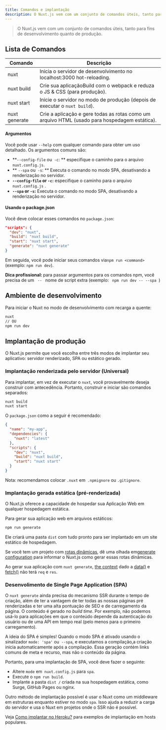 ```yaml
---
title: Comandos e implantação
description: O Nuxt.js vem com um conjunto de comandos úteis, tanto para fins de desenvolvimento quanto de produção.
---
```


> O Nuxt.js vem com um conjunto de comandos úteis, tanto para fins de desenvolvimento quanto de produção.

## Lista de Comandos

| Comando         | Descrição                                                                            |
|-----------------|------------------------------------------------------------------------------------------|
| nuxt            | Inicia o servidor de desenvolvimento no localhost:3000 hot-reloading.                        |
| nuxt build      | Crie sua aplicaçãoBuild com o webpack e reduza o JS & CSS (para produção).           |
| nuxt start      | Inicie o servidor no modo de produção (depois de executar o `nuxt build`).                        |
| nuxt generate   | Crie a aplicação e gere todas as rotas como um arquivo HTML (usado para hospedagem estática). |

#### Argumentos

Você pode usar `--help` com qualquer comando para obter um uso detalhado. Os argumentos comuns são:
- **`--config-file` ou` -c`: ** especifique o caminho para o arquivo `nuxt.config.js`.
- ** `--spa` ou` -s`: ** Executa o comando no modo SPA, desativando a renderização no servidor.
- **`--config-file` or `-c`:** especifique o caminho para o arquivo `nuxt.config.js` .
- **`--spa` or `-s`:** Executa o comando no modo SPA, desativando a renderização no servidor.

#### Usando o package.json

Você deve colocar esses comandos no `package.json`:

```json
"scripts": {
  "dev": "nuxt",
  "build": "nuxt build",
  "start": "nuxt start",
  "generate": "nuxt generate"
}
```

Em seguida, você pode iniciar seus comandos via`npm run <command>` (exemplo: `npm run dev`).

<div class="Alert Alert--nuxt-green">
<b> Dica profissional: </b> para passar argumentos para os comandos npm, você precisa de um <code> -- </code> nome de script extra (exemplo: <code> npm run dev -- --spa </code>)

</div>

## Ambiente de desenvolvimento

Para iniciar o Nuxt no modo de desenvolvimento com recarga a quente:

```bash
nuxt
// OU
npm run dev
```

## Implantação de produção
O Nuxt.js permite que você escolha entre três modos de implantar seu aplicativo: servidor renderizado, SPA ou estático gerado.

### Implantação renderizada pelo servidor (Universal)
Para implantar, em vez de executar o `nuxt`, você provavelmente deseja construir com antecedência. Portanto, construir e iniciar são comandos separados:

```bash
nuxt build
nuxt start
```

O `package.json` como a seguir é recomendado:

```json
{
  "name": "my-app",
  "dependencies": {
    "nuxt": "latest"
  },
  "scripts": {
    "dev": "nuxt",
    "build": "nuxt build",
    "start": "nuxt start"
  }
}
```

Nota: recomendamos colocar `.nuxt` em` .npmignore` ou `.gitignore`.

### Implantação gerada estática (pré-renderizada)

O Nuxt.js oferece a capacidade de hospedar sua Aplicação Web em qualquer hospedagem estática.

Para gerar sua aplicação web em arquivos estáticos:

```bash
npm run generate
```

Ele criará uma pasta `dist` com tudo pronto para ser implantado em um site estático de hospedagem.

Se você tem um projeto com [rotas dinâmicas](/guide/routing#dynamic-routes), dê uma olhada em[generate configuration](/api/configuration-generate) para informar o Nuxt.js como gerar essas rotas dinâmicas.

<div class="Alert">

Ao gerar sua aplicação com `nuxt generate`, [the context](/api/context) dado a [data()](/guide/async-data#the-data-method) e [fetch()](/guide/vuex-store#the-fetch-method) não terá `req` e `res`.

</div>

### Desenvolimento de Single Page Application (SPA)

O `nuxt generate` ainda precisa do mecanismo SSR durante o tempo de criação, além de ter a vantagem de ter todas as nossas páginas pré renderizadas e ter uma alta pontuação de SEO e de carregamento da página. O conteúdo é gerado no *build time*. Por exemplo, não podemos usá-lo para aplicações em que o conteúdo depende da autenticação do usuário ou de uma API em tempo real (pelo menos para o primeiro carregamento).

A ideia do SPA é simples! Quando o modo SPA é ativado usando o sinalizador `mode: 'spa'` ou` --spa`, e executamos a compilação,a criação inicia automaticamente após a compilação. Essa geração contém links comuns de meta e recurso, mas não o conteúdo da página.

Portanto, para uma implantação de SPA, você deve fazer o seguinte:

- Altere `mode` em` nuxt.config.js` para `spa`.
- Execute o `npm run build`.
- Implante a pasta `dist /` criada na sua hospedagem estática, como Surge, GitHub Pages ou nginx.

Outro método de implantação possível é usar o Nuxt como um middleware em estruturas enquanto estiver no modo `spa`. Isso ajuda a reduzir a carga do servidor e usa o Nuxt em projetos onde o SSR não é possível.

<div class="Alert">

Veja [Como implantar no Heroku?](/faq/heroku-deployment) para exemplos de implantação em hosts populares.

</div>
